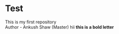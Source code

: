 # Test
This is my first repository
<br>
Author - Ankush Shaw (Master)
hii
<b>this is a bold letter</b>
